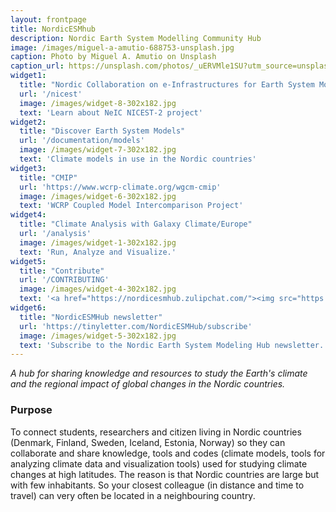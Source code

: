 ```yaml
---
layout: frontpage
title: NordicESMhub
description: Nordic Earth System Modelling Community Hub
image: /images/miguel-a-amutio-688753-unsplash.jpg
caption: Photo by Miguel A. Amutio on Unsplash
caption_url: https://unsplash.com/photos/_uERVMle1SU?utm_source=unsplash&utm_medium=referral&utm_content=creditCopyText
widget1:
  title: "Nordic Collaboration on e-Infrastructures for Earth System Modeling"
  url: '/nicest'
  image: /images/widget-8-302x182.jpg
  text: 'Learn about NeIC NICEST-2 project'
widget2:
  title: "Discover Earth System Models"
  url: '/documentation/models'
  image: /images/widget-7-302x182.jpg
  text: 'Climate models in use in the Nordic countries'
widget3:
  title: "CMIP"
  url: 'https://www.wcrp-climate.org/wgcm-cmip'
  image: /images/widget-6-302x182.jpg
  text: 'WCRP Coupled Model Intercomparison Project'
widget4:
  title: "Climate Analysis with Galaxy Climate/Europe"
  url: '/analysis'
  image: /images/widget-1-302x182.jpg
  text: 'Run, Analyze and Visualize.'
widget5:
  title: "Contribute"
  url: '/CONTRIBUTING'
  image: /images/widget-4-302x182.jpg
  text: '<a href="https://nordicesmhub.zulipchat.com/"><img src="https://img.shields.io/badge/join%20us-on%20zulip-blue.svg"></a> <br> Help us to monitor climate in the Nordic and to build a Nordic Infrastructure for Earth System Modeling.'
widget6:
  title: "NordicESMHub newsletter"
  url: 'https://tinyletter.com/NordicESMHub/subscribe'
  image: /images/widget-5-302x182.jpg
  text: 'Subscribe to the Nordic Earth System Modeling Hub newsletter.'
---
```



*A hub for sharing knowledge and resources to study the Earth's climate and the regional impact of global changes in the Nordic countries.*

### Purpose

To connect students, researchers and citizen living in Nordic countries (Denmark, Finland, Sweden, Iceland, Estonia, Norway) so they can collaborate and share knowledge, tools and codes (climate models, tools for analyzing climate data and visualization tools) used for studying climate changes at high latitudes. The reason is that Nordic countries are large but with few inhabitants. So your closest colleague (in distance and time to travel) can very often be located in a neighbouring country.

